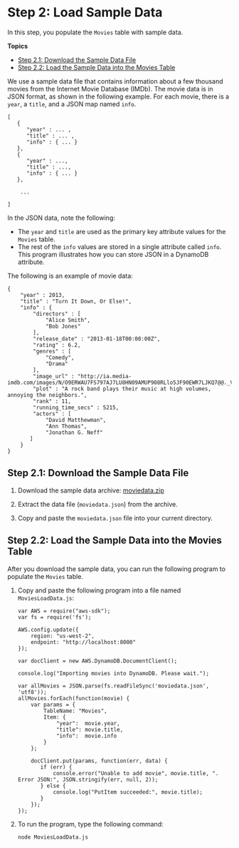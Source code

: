 # Step 2: Load Sample Data<a name="GettingStarted.NodeJs.02"></a>

In this step, you populate the `Movies` table with sample data\.

**Topics**
+ [Step 2\.1: Download the Sample Data File](#GettingStarted.NodeJs.02.01)
+ [Step 2\.2: Load the Sample Data into the Movies Table](#GettingStarted.NodeJs.02.02)

We use a sample data file that contains information about a few thousand movies from the Internet Movie Database \(IMDb\)\. The movie data is in JSON format, as shown in the following example\. For each movie, there is a `year`, a `title`, and a JSON map named `info`\. 

```
[
   {
      "year" : ... ,
      "title" : ... ,
      "info" : { ... }
   },
   {
      "year" : ...,
      "title" : ...,
      "info" : { ... }
   },

    ...

]
```

In the JSON data, note the following:
+ The `year` and `title` are used as the primary key attribute values for the `Movies` table\.
+ The rest of the `info` values are stored in a single attribute called `info`\. This program illustrates how you can store JSON in a DynamoDB attribute\.

 The following is an example of movie data:

```
{
    "year" : 2013,
    "title" : "Turn It Down, Or Else!",
    "info" : {
        "directors" : [
            "Alice Smith",
            "Bob Jones"
        ],
        "release_date" : "2013-01-18T00:00:00Z",
        "rating" : 6.2,
        "genres" : [
            "Comedy",
            "Drama"
        ],
        "image_url" : "http://ia.media-imdb.com/images/N/O9ERWAU7FS797AJ7LU8HN09AMUP908RLlo5JF90EWR7LJKQ7@@._V1_SX400_.jpg",
        "plot" : "A rock band plays their music at high volumes, annoying the neighbors.",
        "rank" : 11,
        "running_time_secs" : 5215,
        "actors" : [
            "David Matthewman",
            "Ann Thomas",
            "Jonathan G. Neff"
       ]
    }
}
```

## Step 2\.1: Download the Sample Data File<a name="GettingStarted.NodeJs.02.01"></a>

1. Download the sample data archive: [moviedata\.zip](samples/moviedata.zip)

1. Extract the data file \(`moviedata.json`\) from the archive\.

1. Copy and paste the `moviedata.json` file into your current directory\.

## Step 2\.2: Load the Sample Data into the Movies Table<a name="GettingStarted.NodeJs.02.02"></a>

After you download the sample data, you can run the following program to populate the `Movies` table\.

1. Copy and paste the following program into a file named `MoviesLoadData.js`:

   ```
   var AWS = require("aws-sdk");
   var fs = require('fs');
   
   AWS.config.update({
       region: "us-west-2",
       endpoint: "http://localhost:8000"
   });
   
   var docClient = new AWS.DynamoDB.DocumentClient();
   
   console.log("Importing movies into DynamoDB. Please wait.");
   
   var allMovies = JSON.parse(fs.readFileSync('moviedata.json', 'utf8'));
   allMovies.forEach(function(movie) {
       var params = {
           TableName: "Movies",
           Item: {
               "year":  movie.year,
               "title": movie.title,
               "info":  movie.info
           }
       };
   
       docClient.put(params, function(err, data) {
          if (err) {
              console.error("Unable to add movie", movie.title, ". Error JSON:", JSON.stringify(err, null, 2));
          } else {
              console.log("PutItem succeeded:", movie.title);
          }
       });
   });
   ```

1. To run the program, type the following command:

   `node MoviesLoadData.js`
